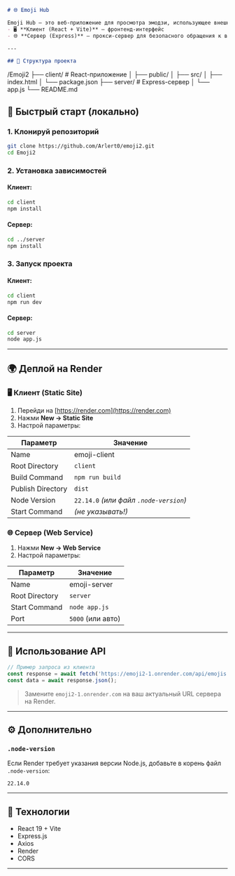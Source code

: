 ```markdown
# 🌐 Emoji Hub

Emoji Hub — это веб-приложение для просмотра эмодзи, использующее внешний API. Проект состоит из двух частей:
- 🖥️ **Клиент (React + Vite)** — фронтенд-интерфейс
- 🌐 **Сервер (Express)** — прокси-сервер для безопасного обращения к внешнему API

---

## 📁 Структура проекта

```

/Emoji2
├── client/               # React-приложение
│   ├── public/
│   ├── src/
│   ├── index.html
│   └── package.json
├── server/               # Express-сервер
│   └── app.js
└── README.md

## 🚀 Быстрый старт (локально)

### 1. Клонируй репозиторий

```bash
git clone https://github.com/Arlert0/emoji2.git
cd Emoji2
````

### 2. Установка зависимостей

#### Клиент:

```bash
cd client
npm install
```

#### Сервер:

```bash
cd ../server
npm install
```

### 3. Запуск проекта

#### Клиент:

```bash
cd client
npm run dev
```

#### Сервер:

```bash
cd server
node app.js
```

---

## 🌍 Деплой на Render

### 🖥️ Клиент (Static Site)

1. Перейди на [https://render.com](https://render.com)
2. Нажми **New → Static Site**
3. Настрой параметры:

| Параметр          | Значение                               |
| ----------------- | -------------------------------------- |
| Name              | emoji-client                           |
| Root Directory    | `client`                               |
| Build Command     | `npm run build`                        |
| Publish Directory | `dist`                                 |
| Node Version      | `22.14.0` *(или файл `.node-version`)* |
| Start Command     | *(не указывать!)*                      |

### 🌐 Сервер (Web Service)

1. Нажми **New → Web Service**
2. Настрой параметры:

| Параметр       | Значение          |
| -------------- | ----------------- |
| Name           | emoji-server      |
| Root Directory | `server`          |
| Start Command  | `node app.js`     |
| Port           | `5000` (или авто) |

---

## 🔗 Использование API

```js
// Пример запроса из клиента
const response = await fetch('https://emoji2-1.onrender.com/api/emojis');
const data = await response.json();
```

> Замените `emoji2-1.onrender.com` на ваш актуальный URL сервера на Render.

---

## ⚙️ Дополнительно

### `.node-version`

Если Render требует указания версии Node.js, добавьте в корень файл `.node-version`:

```
22.14.0
```

---
## 🧩 Технологии

* React 19 + Vite
* Express.js
* Axios
* Render
* CORS

---

